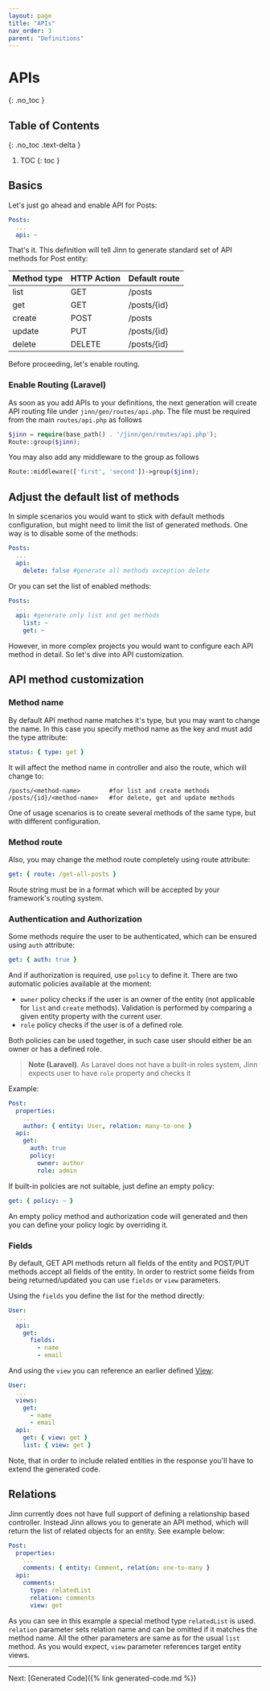 ```yaml
---
layout: page
title: "APIs"
nav_order: 3
parent: "Definitions"
---
```


# APIs
{: .no_toc }

## Table of Contents
{: .no_toc .text-delta }

1. TOC
{: toc }

## Basics
Let's just go ahead and enable API for Posts:
```yaml
Posts:
  ...
  api: ~
```
That's it. This definition will tell Jinn to generate standard set of API methods for Post entity:

|Method type|HTTP Action|Default route  |
|--         |--         |--             |
|list       |GET        |/posts         |
|get        |GET        |/posts/{id}    |
|create     |POST       |/posts         |
|update     |PUT        |/posts/{id}    |
|delete     |DELETE     |/posts/{id}    |

Before proceeding, let's enable routing. 

### Enable Routing (Laravel)
As soon as you add APIs to your definitions, the next generation
will create API routing file under `jinn/gen/routes/api.php`.
The file must be required from the main `routes/api.php` as follows
```php
$jinn = require(base_path() . '/jinn/gen/routes/api.php');
Route::group($jinn);
```
You may also add any middleware to the group as follows
```php
Route::middleware(['first', 'second'])->group($jinn);
```

## Adjust the default list of methods
In simple scenarios you would want to stick with default methods configuration, but might need to limit the list of generated methods.
One way is to disable some of the methods:
```yaml
Posts:
  ...
  api: 
    delete: false #generate all methods exception delete
```
Or you can set the list of enabled methods:
```yaml
Posts:
  ...
  api: #generate only list and get methods
    list: ~
    get: ~
```
However, in more complex projects you would want to configure each API method
in detail. So let's dive into API customization.

## API method customization
### Method name
By default API method name matches it's type, but you may want to change the name. 
In this case you specify method name as the key and must add the type attribute:
    
```yaml
status: { type: get }
```

It will affect the method name in controller and also the route, which will change to:

    /posts/<method-name>        #for list and create methods
    /posts/{id}/<method-name>   #for delete, get and update methods
    
One of usage scenarios is to create several methods of the same type, but with different configuration.

### Method route
Also, you may change the method route completely using route attribute:

```yaml
get: { route: /get-all-posts }
```

Route string must be in a format which will be accepted by your framework's routing system.

### Authentication and Authorization
Some methods require the user to be authenticated, which can be ensured using `auth` attribute:
```yaml
get: { auth: true } 
```

And if authorization is required, use `policy` to define it. There are two automatic policies available at the moment:
* `owner` policy checks if the user is an owner of the entity (not applicable for `list` and `create` methods). 
Validation is performed by comparing a given entity property with the current user.
* `role` policy checks if the user is of a defined role.

Both policies can be used together, in such case user should either be an owner or has a defined role.

> **Note (Laravel)**. As Laravel does not have a built-in roles system, Jinn expects user to have `role` property
> and checks it

Example:
```yaml
Post: 
  properties:
    ...
    author: { entity: User, relation: many-to-one }
  api:
    get: 
      auth: true 
      policy:
        owner: author
        role: admin
```

If built-in policies are not suitable, just define an empty policy:
```yaml
get: { policy: ~ }
```
An empty policy method and authorization code will generated and then you can define your policy logic by overriding it.
   
### Fields
By default, GET API methods return all fields of the entity and POST/PUT methods accept all fields of the entity.
In order to restrict some fields from being returned/updated you can use `fields` or `view` parameters. 

Using the `fields` you define the list for the method directly:
```yaml
User: 
  ...
  api:
    get:
      fields:
        - name
        - email
```

And using the `view` you can reference an earlier defined [View](#views):
```yaml
User:
  ...
  views:
    get:
      - name
      - email
  api:
    get: { view: get }
    list: { view: get }
```

Note, that in order to include related entities in the response you'll have to extend the generated code.

## Relations
Jinn currently does not have full support of defining a relationship based controller. Instead Jinn allows you to
generate an API method, which will return the list of related objects for an entity. See example below:
```yaml
Post:
  properties:
    ...
    comments: { entity: Comment, relation: one-to-many }
  api:
    comments:
      type: relatedList
      relation: comments
      view: get
``` 

As you can see in this example a special method type `relatedList` is used.
`relation` parameter sets relation name and can be omitted if it matches the method name.
All the other parameters are same as for the usual `list` method. As you would expect, `view` parameter references target entity views.

---
Next: [Generated Code]({% link generated-code.md %})
